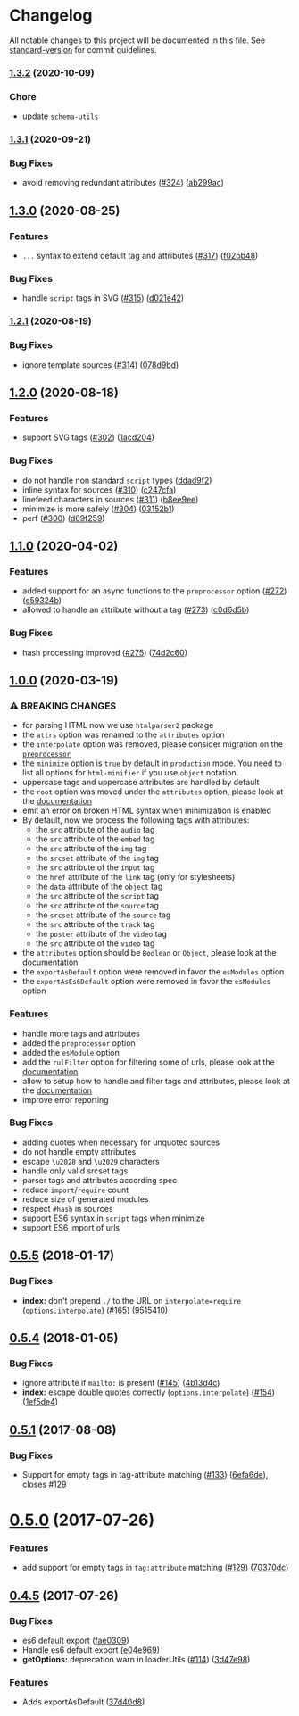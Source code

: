 # Changelog

All notable changes to this project will be documented in this file. See [standard-version](https://github.com/conventional-changelog/standard-version) for commit guidelines.

### [1.3.2](https://github.com/webpack-contrib/html-loader/compare/v1.3.1...v1.3.2) (2020-10-09)

### Chore

* update `schema-utils`

### [1.3.1](https://github.com/webpack-contrib/html-loader/compare/v1.3.0...v1.3.1) (2020-09-21)


### Bug Fixes

* avoid removing redundant attributes ([#324](https://github.com/webpack-contrib/html-loader/issues/324)) ([ab299ac](https://github.com/webpack-contrib/html-loader/commit/ab299acd8784f96f9191988133fb74f72aaf89c8))

## [1.3.0](https://github.com/webpack-contrib/html-loader/compare/v1.2.1...v1.3.0) (2020-08-25)


### Features

* `...` syntax to extend default tag and attributes ([#317](https://github.com/webpack-contrib/html-loader/issues/317)) ([f02bb48](https://github.com/webpack-contrib/html-loader/commit/f02bb48a1124fc567b858234b1cf3d3e68bb6c76))


### Bug Fixes

* handle `script` tags in SVG ([#315](https://github.com/webpack-contrib/html-loader/issues/315)) ([d021e42](https://github.com/webpack-contrib/html-loader/commit/d021e42fc830d36cf2ab3e9d483fd5723af23ba8))

### [1.2.1](https://github.com/webpack-contrib/html-loader/compare/v1.2.0...v1.2.1) (2020-08-19)


### Bug Fixes

* ignore template sources ([#314](https://github.com/webpack-contrib/html-loader/issues/314)) ([078d9bd](https://github.com/webpack-contrib/html-loader/commit/078d9bdc36d256d6a78ab0ae9b8ccddbef11393c))

## [1.2.0](https://github.com/webpack-contrib/html-loader/compare/v1.1.0...v1.2.0) (2020-08-18)


### Features

* support SVG tags ([#302](https://github.com/webpack-contrib/html-loader/issues/302)) ([1acd204](https://github.com/webpack-contrib/html-loader/commit/1acd20448dbe976b883597b135bb8ac9e1b71d1a))


### Bug Fixes

* do not handle non standard `script` types ([ddad9f2](https://github.com/webpack-contrib/html-loader/commit/ddad9f2d6f5ab75fe2afd247bf55b1646c6e1c31))
* inline syntax for sources ([#310](https://github.com/webpack-contrib/html-loader/issues/310)) ([c247cfa](https://github.com/webpack-contrib/html-loader/commit/c247cfa9ad66281b28aef5397c8c2d2786f05867))
* linefeed characters in sources ([#311](https://github.com/webpack-contrib/html-loader/issues/311)) ([b8ee9ee](https://github.com/webpack-contrib/html-loader/commit/b8ee9ee0d60848e84e52fb117c1f3cdc2ebf08d7))
* minimize is more safely ([#304](https://github.com/webpack-contrib/html-loader/issues/304)) ([03152b1](https://github.com/webpack-contrib/html-loader/commit/03152b1d3b807a287d84302f6a9987ceb22d395c))
* perf ([#300](https://github.com/webpack-contrib/html-loader/issues/300)) ([d69f259](https://github.com/webpack-contrib/html-loader/commit/d69f259d2a6b4bc9ba9c163fd2d70989c3f3a6ff))

## [1.1.0](https://github.com/webpack-contrib/html-loader/compare/v1.0.0...v1.1.0) (2020-04-02)


### Features

* added support for an async functions to the `preprocessor` option ([#272](https://github.com/webpack-contrib/html-loader/issues/272)) ([e59324b](https://github.com/webpack-contrib/html-loader/commit/e59324b929557a9e1da5e1713748351cf37efdb1))
* allowed to handle an attribute without a tag ([#273](https://github.com/webpack-contrib/html-loader/issues/273)) ([c0d6d5b](https://github.com/webpack-contrib/html-loader/commit/c0d6d5b9338af219a5cd81779ee2bcd9254420ed))


### Bug Fixes

* hash processing improved ([#275](https://github.com/webpack-contrib/html-loader/issues/275)) ([74d2c60](https://github.com/webpack-contrib/html-loader/commit/74d2c607c519bdaad995a51e74b6317c8cfaad14))

## [1.0.0](https://github.com/ryanclark/html-loader/compare/v0.5.5...v1.0.0) (2020-03-19)


### ⚠ BREAKING CHANGES

* for parsing HTML now we use `htmlparser2` package
* the `attrs` option was renamed to the `attributes` option
* the `interpolate` option was removed, please consider migration on the [`preprocessor`](https://github.com/webpack-contrib/html-loader#preprocessor)
* the `minimize` option is `true` by default in `production` mode. You need to list all options for `html-minifier` if you use `object` notation.
* uppercase tags and uppercase attributes are handled by default
* the `root` option was moved under the `attributes` option, please look at the [documentation](https://github.com/webpack-contrib/html-loader#object)
* emit an error on broken HTML syntax when minimization is enabled
* By default, now we process the following tags with attributes:
  * the `src` attribute of the `audio` tag
  * the `src` attribute of the `embed` tag
  * the `src` attribute of the `img` tag
  * the `srcset` attribute of the `img` tag
  * the `src` attribute of the `input` tag
  * the `href` attribute of the `link` tag (only for stylesheets)
  * the `data` attribute of the `object` tag
  * the `src` attribute of the `script` tag
  * the `src` attribute of the `source` tag
  * the `srcset` attribute of the `source` tag
  * the `src` attribute of the `track` tag
  * the `poster` attribute of the `video` tag
  * the `src` attribute of the `video` tag
* the `attributes` option should be `Boolean` or `Object`, please look at the [documentation](https://github.com/webpack-contrib/html-loader#object)
* the `exportAsDefault` option were removed in favor the `esModules` option
* the `exportAsEs6Default` option were removed in favor the `esModules` option

### Features

* handle more tags and attributes
* added the `preprocessor` option
* added the `esModule` option
* add the `rulFilter` option for filtering some of urls, please look at the [documentation](https://github.com/webpack-contrib/html-loader#urlfilter)
* allow to setup how to handle and filter tags and attributes, please look at the [documentation](https://github.com/webpack-contrib/html-loader#list)
* improve error reporting

### Bug Fixes

* adding quotes when necessary for unquoted sources
* do not handle empty attributes
* escape `\u2028` and `\u2029` characters
* handle only valid srcset tags
* parser tags and attributes according spec
* reduce `import`/`require` count
* reduce size of generated modules
* respect `#hash` in sources
* support ES6 syntax in `script` tags when minimize
* support ES6 import of urls

<a name="0.5.5"></a>
## [0.5.5](https://github.com/webpack-contrib/html-loader/compare/v0.5.4...v0.5.5) (2018-01-17)


### Bug Fixes

* **index:** don't prepend `./` to the URL on `interpolate=require` (`options.interpolate`) ([#165](https://github.com/webpack-contrib/html-loader/issues/165)) ([9515410](https://github.com/webpack-contrib/html-loader/commit/9515410))



<a name="0.5.4"></a>
## [0.5.4](https://github.com/webpack-contrib/html-loader/compare/v0.5.1...v0.5.4) (2018-01-05)


### Bug Fixes

* ignore attribute if `mailto:` is present ([#145](https://github.com/webpack-contrib/html-loader/issues/145)) ([4b13d4c](https://github.com/webpack-contrib/html-loader/commit/4b13d4c))
* **index:** escape double quotes correctly (`options.interpolate`) ([#154](https://github.com/webpack-contrib/html-loader/issues/154)) ([1ef5de4](https://github.com/webpack-contrib/html-loader/commit/1ef5de4))


<a name="0.5.1"></a>
## [0.5.1](https://github.com/webpack/html-loader/compare/v0.5.0...v0.5.1) (2017-08-08)


### Bug Fixes

* Support for empty tags in tag-attribute matching ([#133](https://github.com/webpack/html-loader/issues/133)) ([6efa6de](https://github.com/webpack/html-loader/commit/6efa6de)), closes [#129](https://github.com/webpack/html-loader/issues/129)



<a name="0.5.0"></a>
# [0.5.0](https://github.com/webpack/html-loader/compare/v0.4.3...v0.5.0) (2017-07-26)


### Features

* add support for empty tags in `tag:attribute` matching ([#129](https://github.com/webpack/html-loader/issues/129)) ([70370dc](https://github.com/webpack/html-loader/commit/70370dc))


<a name="0.4.5"></a>
## [0.4.5](https://github.com/webpack/html-loader/compare/v0.4.3...v0.4.5) (2017-07-26)


### Bug Fixes

* es6 default export ([fae0309](https://github.com/webpack/html-loader/commit/fae0309))
* Handle es6 default export ([e04e969](https://github.com/webpack/html-loader/commit/e04e969))
* **getOptions:** deprecation warn in loaderUtils ([#114](https://github.com/webpack/html-loader/issues/114)) ([3d47e98](https://github.com/webpack/html-loader/commit/3d47e98))


### Features

* Adds exportAsDefault ([37d40d8](https://github.com/webpack/html-loader/commit/37d40d8))
